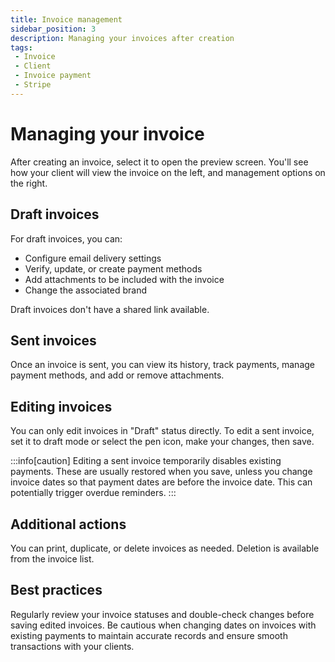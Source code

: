 ```yaml
---
title: Invoice management
sidebar_position: 3
description: Managing your invoices after creation
tags:
 - Invoice
 - Client
 - Invoice payment
 - Stripe
---
```


# Managing your invoice

After creating an invoice, select it to open the preview screen. You'll see how your client will view the invoice on the left, and management options on the right.

## Draft invoices

For draft invoices, you can:
- Configure email delivery settings
- Verify, update, or create payment methods
- Add attachments to be included with the invoice
- Change the associated brand

Draft invoices don't have a shared link available.

## Sent invoices

Once an invoice is sent, you can view its history, track payments, manage payment methods, and add or remove attachments.

## Editing invoices

You can only edit invoices in "Draft" status directly. To edit a sent invoice, set it to draft mode or select the pen icon, make your changes, then save.

:::info[caution]
Editing a sent invoice temporarily disables existing payments. These are usually restored when you save, unless you change invoice dates so that payment dates are before the invoice date. This can potentially trigger overdue reminders.
:::

## Additional actions

You can print, duplicate, or delete invoices as needed. Deletion is available from the invoice list.

## Best practices

Regularly review your invoice statuses and double-check changes before saving edited invoices. Be cautious when changing dates on invoices with existing payments to maintain accurate records and ensure smooth transactions with your clients.